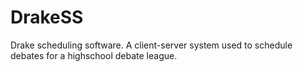 # DrakeSS

Drake scheduling software. A client-server system used to schedule debates for a highschool debate league.
